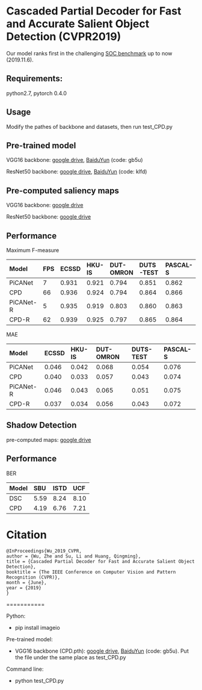 Cascaded Partial Decoder for Fast and Accurate Salient Object Detection (CVPR2019)
====

Our model ranks first in the challenging [SOC benchmark](http://dpfan.net/SOCBenchmark/) up to now (2019.11.6).

Requirements: 
----
python2.7, pytorch 0.4.0

Usage
-----
Modify the pathes of backbone and datasets, then run test_CPD.py

Pre-trained model
-----
VGG16     backbone: [google drive](https://drive.google.com/open?id=1ddopz30_sNPOb0MvTCoNwZwL-oQDMGIW), [BaiduYun](https://pan.baidu.com/s/18qF_tpyRfbgZ0YLleP8c5A) (code: gb5u)

ResNet50  backbone: [google drive](https://drive.google.com/open?id=188sybU9VU5rW2BH2Yzhko4w-G5sPp6yG), [BaiduYun](https://pan.baidu.com/s/1tc6MWlj5sbMJJGCyUNFxbQ) (code: klfd)

Pre-computed saliency maps
-----
VGG16     backbone: [google drive](https://drive.google.com/open?id=1LcCTcKGEsZjO8WUgbGpiiZ4atQrK1u_O)

ResNet50  backbone: [google drive](https://drive.google.com/open?id=16pLY2qYZ1KIzPRwR7zFUseEDJiwhdHOg)

Performance
-----
Maximum F-measure

|Model|FPS|ECSSD|HKU-IS|DUT-OMRON|DUTS-TEST|PASCAL-S|
|:----|:----|:----|:----|:----|:----|:----|
|PiCANet|7|0.931|0.921|0.794|0.851|0.862|
|CPD|66|0.936|0.924|0.794|0.864|0.866|
|PiCANet-R|5|0.935|0.919|0.803|0.860|0.863|
|CPD-R|62|0.939|0.925|0.797|0.865|0.864|

MAE

|Model|ECSSD|HKU-IS|DUT-OMRON|DUTS-TEST|PASCAL-S|
|:----|:----|:----|:----|:----|:----|
|PiCANet|0.046|0.042|0.068|0.054|0.076|
|CPD|0.040|0.033|0.057|0.043|0.074|
|PiCANet-R|0.046|0.043|0.065|0.051|0.075|
|CPD-R|0.037|0.034|0.056|0.043|0.072|

Shadow Detection
-----
pre-computed maps: [google drive](https://drive.google.com/open?id=1R__w0FXpMhUMnIuoxPaX6cFzwAypX13U)

Performance
-----
BER

|Model|SBU|ISTD|UCF|
|:----|:----|:----|:----|
|DSC|5.59|8.24|8.10|
|CPD|4.19|6.76|7.21|

# Citation
```
@InProceedings{Wu_2019_CVPR,
author = {Wu, Zhe and Su, Li and Huang, Qingming},
title = {Cascaded Partial Decoder for Fast and Accurate Salient Object Detection},
booktitle = {The IEEE Conference on Computer Vision and Pattern Recognition (CVPR)},
month = {June},
year = {2019}
}
```

===========

Python:
* pip install imageio

Pre-trained model:
* VGG16 backbone (CPD.pth): [google drive](https://drive.google.com/open?id=1ddopz30_sNPOb0MvTCoNwZwL-oQDMGIW), [BaiduYun](https://pan.baidu.com/s/18qF_tpyRfbgZ0YLleP8c5A) (code: gb5u). Put the file under the same place as test_CPD.py

Command line:
* python test_CPD.py